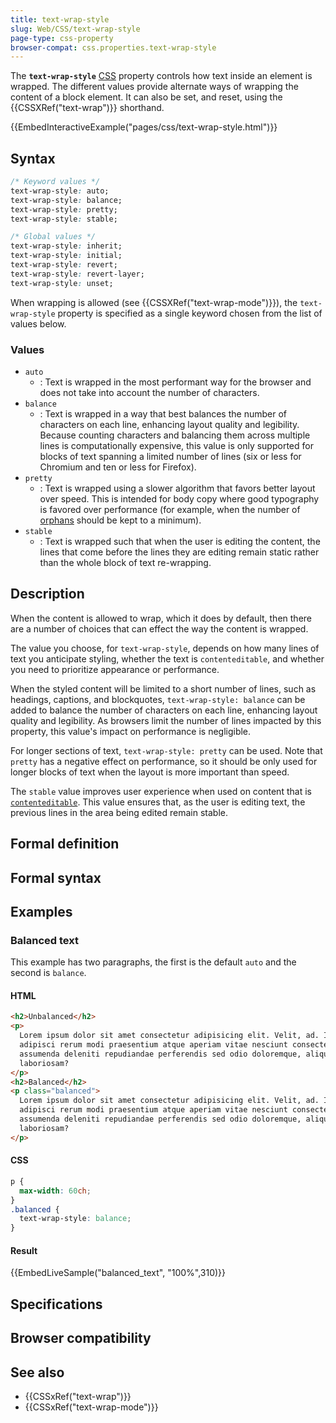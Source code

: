 ```yaml
---
title: text-wrap-style
slug: Web/CSS/text-wrap-style
page-type: css-property
browser-compat: css.properties.text-wrap-style
---
```




The **`text-wrap-style`** [CSS](/Web/CSS) property controls how text inside an element is wrapped. The different values provide alternate ways of wrapping the content of a block element. It can also be set, and reset, using the {{CSSXRef("text-wrap")}} shorthand.

{{EmbedInteractiveExample("pages/css/text-wrap-style.html")}}

## Syntax

```css
/* Keyword values */
text-wrap-style: auto;
text-wrap-style: balance;
text-wrap-style: pretty;
text-wrap-style: stable;

/* Global values */
text-wrap-style: inherit;
text-wrap-style: initial;
text-wrap-style: revert;
text-wrap-style: revert-layer;
text-wrap-style: unset;
```

When wrapping is allowed (see {{CSSXRef("text-wrap-mode")}}), the `text-wrap-style` property is specified as a single keyword chosen from the list of values below.

### Values

- `auto`
  - : Text is wrapped in the most performant way for the browser and does not take into account the number of characters.
- `balance`
  - : Text is wrapped in a way that best balances the number of characters on each line, enhancing layout quality and legibility. Because counting characters and balancing them across multiple lines is computationally expensive, this value is only supported for blocks of text spanning a limited number of lines (six or less for Chromium and ten or less for Firefox).
- `pretty`
  - : Text is wrapped using a slower algorithm that favors better layout over speed. This is intended for body copy where good typography is favored over performance (for example, when the number of [orphans](/Web/CSS/orphans) should be kept to a minimum).
- `stable`
  - : Text is wrapped such that when the user is editing the content, the lines that come before the lines they are editing remain static rather than the whole block of text re-wrapping.

## Description

When the content is allowed to wrap, which it does by default, then there are a number of choices that can effect the way the content is wrapped.

The value you choose, for `text-wrap-style`, depends on how many lines of text you anticipate styling, whether the text is `contenteditable`, and whether you need to prioritize appearance or performance.

When the styled content will be limited to a short number of lines, such as headings, captions, and blockquotes, `text-wrap-style: balance` can be added to balance the number of characters on each line, enhancing layout quality and legibility. As browsers limit the number of lines impacted by this property, this value's impact on performance is negligible.

For longer sections of text, `text-wrap-style: pretty` can be used. Note that `pretty` has a negative effect on performance, so it should be only used for longer blocks of text when the layout is more important than speed.

The `stable` value improves user experience when used on content that is [`contenteditable`](/Web/HTML/Global_attributes/contenteditable). This value ensures that, as the user is editing text, the previous lines in the area being edited remain stable.

## Formal definition



## Formal syntax



## Examples

### Balanced text

This example has two paragraphs, the first is the default `auto` and the second is `balance`.

#### HTML

```html
<h2>Unbalanced</h2>
<p>
  Lorem ipsum dolor sit amet consectetur adipisicing elit. Velit, ad. Impedit
  adipisci rerum modi praesentium atque aperiam vitae nesciunt consectetur
  assumenda deleniti repudiandae perferendis sed odio doloremque, aliquid natus
  laboriosam?
</p>
<h2>Balanced</h2>
<p class="balanced">
  Lorem ipsum dolor sit amet consectetur adipisicing elit. Velit, ad. Impedit
  adipisci rerum modi praesentium atque aperiam vitae nesciunt consectetur
  assumenda deleniti repudiandae perferendis sed odio doloremque, aliquid natus
  laboriosam?
</p>
```

#### CSS

```css
p {
  max-width: 60ch;
}
.balanced {
  text-wrap-style: balance;
}
```

#### Result

{{EmbedLiveSample("balanced_text", "100%",310)}}

## Specifications



## Browser compatibility



## See also

- {{CSSxRef("text-wrap")}}
- {{CSSxRef("text-wrap-mode")}}
